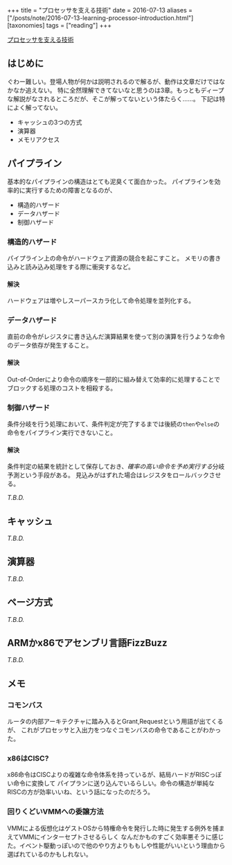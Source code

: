 +++
title = "プロセッサを支える技術"
date = 2016-07-13
aliases = ["/posts/note/2016-07-13-learning-processor-introduction.html"]
[taxonomies]
tags = ["reading"]
+++

[プロセッサを支える技術](https://www.amazon.co.jp/dp/4774145211/)

## はじめに

ぐわー難しい。登場人物が何かは説明されるので解るが、動作は文章だけではなかなか追えない。
特に全然理解できてないなと思うのは3章。もっともディープな解説がなされるところだが、そこが解ってないという体たらく……。
下記は特によく解ってない。

- キャッシュの3つの方式
- 演算器
- メモリアクセス

## パイプライン

基本的なパイプラインの構造はとても泥臭くて面白かった。
パイプラインを効率的に実行するための障害となるのが、

- 構造的ハザード
- データハザード
- 制御ハザード

### 構造的ハザード

パイプライン上の命令がハードウェア資源の競合を起こすこと。
メモリの書き込みと読み込み処理をする際に衝突するなど。

#### 解決

ハードウェアは増やしスーパースカラ化して命令処理を並列化する。

### データハザード

直前の命令がレジスタに書き込んだ演算結果を使って別の演算を行うような命令のデータ依存が発生すること。

#### 解決

Out-of-Orderにより命令の順序を一部的に組み替えて効率的に処理することでブロックする処理のコストを相殺する。

### 制御ハザード

条件分岐を行う処理において、条件判定が完了するまでは後続の`then`や`else`の命令をパイプライン実行できないこと。

#### 解決

条件判定の結果を統計として保存しておき、*確率の高い命令を予め実行する*分岐予測という手段がある。
見込みがはずれた場合はレジスタをロールバックさせる。

*T.B.D.*

## キャッシュ

*T.B.D.*

## 演算器

*T.B.D.*

## ページ方式

*T.B.D.*

## ARMかx86でアセンブリ言語FizzBuzz

*T.B.D.*

## メモ

### コモンバス

ルータの内部アーキテクチャに踏み入るとGrant,Requestという用語が出てくるが、
これがプロセッサと入出力をつなぐコモンバスの命令であることがわかった。

### x86はCISC?

x86命令はCISCよりの複雑な命令体系を持っているが、結局ハードがRISCっぽい命令に変換して
パイプランに送り込んでいるらしい。命令の構造が単純なRISCの方が効率いいね、という話になったのだろう。

### 回りくどいVMMへの委譲方法

VMMによる仮想化はゲストOSから特権命令を発行した時に発生する例外を捕まえてVMMにインターセプトさせるらしく
なんだかものすごく効率悪そうに感じた。イベント駆動っぽいので他のやり方よりももしや性能がいいという理由から選ばれているのかもしれない。
